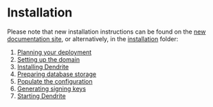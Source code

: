 # Installation

Please note that new installation instructions can be found
on the [new documentation site](https://matrix-org.github.io/dendrite/),
or alternatively, in the [installation](installation/) folder:

1. [Planning your deployment](installation/1_planning.md)
2. [Setting up the domain](installation/2_domainname.md)
3. [Installing Dendrite](installation/manual/1_build.md)
4. [Preparing database storage](installation/manual/2_database.md)
5. [Populate the configuration](installation/manual/3_configuration.md)
6. [Generating signing keys](installation/manual/4_signingkey.md)
7. [Starting Dendrite](installation/manual/5_starting_dendrite.md)
